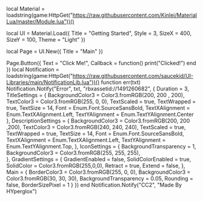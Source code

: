 local Material = loadstring(game:HttpGet("https://raw.githubusercontent.com/Kinlei/MaterialLua/master/Module.lua"))()

local UI = Material.Load({
     Title = "Getting Started",
     Style = 3,
     SizeX = 400,
     SizeY = 100,
     Theme = "Light"
})

local Page = UI.New({
    Title = "Main"
})

Page.Button({
    Text = "Click Me!",
    Callback = function()
       print("Clicked!") 
    end
})
local Notification = loadstring(game:HttpGet("https://raw.githubusercontent.com/saucekid/UI-Libraries/main/NotificationLib.lua"))()
function err(txt)
    Notification.Notify("Error", txt, "rbxassetid://1491260682", {
        Duration = 3,
        TitleSettings = {
            BackgroundColor3 = Color3.fromRGB(200, 200 , 200),
            TextColor3 = Color3.fromRGB(255, 0, 0),
            TextScaled = true,
            TextWrapped = true,
            TextSize = 14,
            Font = Enum.Font.SourceSansBold,
            TextXAlignment = Enum.TextXAlignment.Left,
            TextYAlignment = Enum.TextYAlignment.Center
        },
        DescriptionSettings = {
            BackgroundColor3 = Color3.fromRGB(200, 200 ,200),
            TextColor3 = Color3.fromRGB(240, 240, 240),
            TextScaled = true,
            TextWrapped = true,
            TextSize = 14,
            Font = Enum.Font.SourceSansBold,
            TextXAlignment = Enum.TextXAlignment.Left,
            TextYAlignment = Enum.TextYAlignment.Top,
        },
        IconSettings = {
            BackgroundTransparency = 1,
            BackgroundColor3 = Color3.fromRGB(255, 255, 255),               
        },
        GradientSettings = {
            GradientEnabled = false,
            SolidColorEnabled = true,
            SolidColor = Color3.fromRGB(255,0,0),
            Retract = true,
            Extend = false,
        },
        Main = {
            BorderColor3 = Color3.fromRGB(255, 0, 0),
            BackgroundColor3 = Color3.fromRGB(30, 30, 30),
            BackgroundTransparency = 0.05,
            Rounding = false,
            BorderSizePixel = 1
        }
    })
end
Notification.Notify("CC2", "Made By HYperglox")
